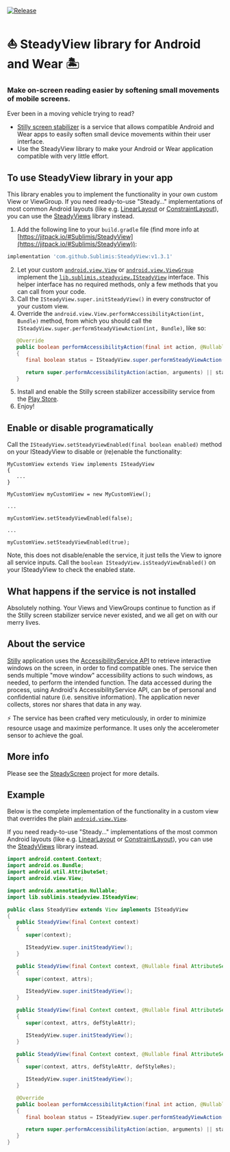 [![Release](https://jitpack.io/v/Sublimis/SteadyView.svg)](https://jitpack.io/#Sublimis/SteadyView)

# ⛵ SteadyView library for Android and Wear 🏝️

### Make on-screen reading easier by softening small movements of mobile screens.


Ever been in a moving vehicle trying to read?


- [Stilly screen stabilizer](https://github.com/Sublimis/SteadyScreen/) is a service that allows compatible Android and Wear apps to easily soften small device movements within their user interface.
- Use the SteadyView library to make your Android or Wear application compatible with very little effort.

## To use SteadyView library in your app

This library enables you to implement the functionality in your own custom View or ViewGroup. If you need ready-to-use "Steady…" implementations of most common Android layouts (like e.g. [LinearLayout](https://developer.android.com/reference/android/widget/LinearLayout) or [ConstraintLayout](https://developer.android.com/jetpack/androidx/releases/constraintlayout)), you can use the [SteadyViews](https://github.com/Sublimis/SteadyViews) library instead.


1. Add the following line to your `build.gradle` file (find more info at [https://jitpack.io/#Sublimis/SteadyView](https://jitpack.io/#Sublimis/SteadyView)):

```groovy
implementation 'com.github.Sublimis:SteadyView:v1.3.1'
```
2. Let your custom [`android.view.View`](https://developer.android.com/reference/android/view/View) or [`android.view.ViewGroup`](https://developer.android.com/reference/android/view/ViewGroup) implement the [`lib.sublimis.steadyview.ISteadyView`](https://github.com/Sublimis/SteadyView/blob/master/app/src/main/java/lib/sublimis/steadyview/ISteadyView.java) interface. This helper interface has no required methods, only a few methods that you can call from your code.
3. Call the `ISteadyView.super.initSteadyView()` in every constructor of your custom view.
4. Override the `android.view.View.performAccessibilityAction(int, Bundle)` method, from which you should call the `ISteadyView.super.performSteadyViewAction(int, Bundle)`, like so:
```java
   @Override
   public boolean performAccessibilityAction(final int action, @Nullable final Bundle arguments)
   {
      final boolean status = ISteadyView.super.performSteadyViewAction(action, arguments);

      return super.performAccessibilityAction(action, arguments) || status;
   }
```
5. Install and enable the Stilly screen stabilizer accessibility service from the [Play Store](https://play.google.com/store/apps/details?id=com.sublimis.steadyscreen).
6. Enjoy!


## Enable or disable programatically

Call the `ISteadyView.setSteadyViewEnabled(final boolean enabled)` method on your ISteadyView to disable or (re)enable the functionality:

```
MyCustomView extends View implements ISteadyView
{
   ...
}

MyCustomView myCustomView = new MyCustomView();

...

myCustomView.setSteadyViewEnabled(false);

...

myCustomView.setSteadyViewEnabled(true);
```

Note, this does not disable/enable the service, it just tells the View to ignore all service inputs.
Call the `boolean ISteadyView.isSteadyViewEnabled()` on your ISteadyView to check the enabled state.


## What happens if the service is not installed

Absolutely nothing. Your Views and ViewGroups continue to function as if the Stilly screen stabilizer service never existed, and we all get on with our merry lives.


## About the service

[Stilly](https://play.google.com/store/apps/details?id=com.sublimis.steadyscreen) application uses the [AccessibilityService API](https://developer.android.com/reference/android/accessibilityservice/AccessibilityService) to retrieve interactive windows on the screen, in order to find compatible ones. The service then sends multiple "move window" accessibility actions to such windows, as needed, to perform the intended function. The data accessed during the process, using Android's AccessibilityService API, can be of personal and confidential nature (i.e. sensitive information). The application never collects, stores nor shares that data in any way.

⚡ The service has been crafted very meticulously, in order to minimize resource usage and maximize performance. It uses only the accelerometer sensor to achieve the goal.


## More info

Please see the [SteadyScreen](https://github.com/Sublimis/SteadyScreen) project for more details.


## Example

Below is the complete implementation of the functionality in a custom view that overrides the plain [`android.view.View`](https://developer.android.com/reference/android/view/View).

If you need ready-to-use "Steady…" implementations of the most common Android layouts (like e.g. [LinearLayout](https://developer.android.com/reference/android/widget/LinearLayout) or [ConstraintLayout](https://developer.android.com/jetpack/androidx/releases/constraintlayout)), you can use the [SteadyViews](https://github.com/Sublimis/SteadyViews) library instead.

```java
import android.content.Context;
import android.os.Bundle;
import android.util.AttributeSet;
import android.view.View;

import androidx.annotation.Nullable;
import lib.sublimis.steadyview.ISteadyView;

public class SteadyView extends View implements ISteadyView
{
   public SteadyView(final Context context)
   {
      super(context);

      ISteadyView.super.initSteadyView();
   }

   public SteadyView(final Context context, @Nullable final AttributeSet attrs)
   {
      super(context, attrs);

      ISteadyView.super.initSteadyView();
   }

   public SteadyView(final Context context, @Nullable final AttributeSet attrs, final int defStyleAttr)
   {
      super(context, attrs, defStyleAttr);

      ISteadyView.super.initSteadyView();
   }

   public SteadyView(final Context context, @Nullable final AttributeSet attrs, final int defStyleAttr, final int defStyleRes)
   {
      super(context, attrs, defStyleAttr, defStyleRes);

      ISteadyView.super.initSteadyView();
   }

   @Override
   public boolean performAccessibilityAction(final int action, @Nullable final Bundle arguments)
   {
      final boolean status = ISteadyView.super.performSteadyViewAction(action, arguments);

      return super.performAccessibilityAction(action, arguments) || status;
   }
}
```
